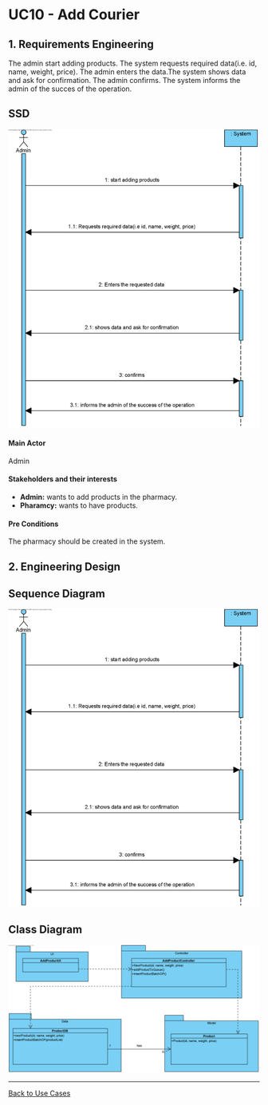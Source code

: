 # UC10 - Add Courier

## 1. Requirements Engineering
The admin start adding products. The system requests required data(i.e. id, name, weight, price). The admin enters the data.The system shows data and ask for confirmation. The admin confirms. The system informs the admin of the succes of the operation.

## SSD
![UC11_SSD.png](UC11_SSD.png)

#### Main Actor

Admin

#### Stakeholders and their interests
* **Admin:** wants to add products in the pharmacy.
* **Pharamcy:** wants to have products.

#### Pre Conditions
The pharmacy should be created in the system.

## 2. Engineering Design

## Sequence Diagram
![UC11_SD.png](UC11_SD.png)



## Class Diagram
![UC11_CD.png](UC11_CD.png)

____

[Back to Use Cases](../UseCases.md)
